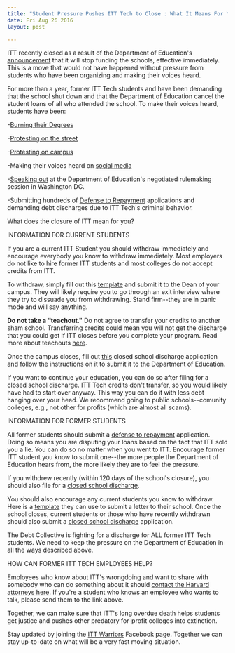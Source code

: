 ```yaml
---
title: "Student Pressure Pushes ITT Tech to Close : What It Means For You"
date: Fri Aug 26 2016
layout: post

---
```


ITT recently closed as a result of the Department of Education's [announcement](http://www.insidehighered.com/news/2016/08/26/education-department-bars-itt-tech-enrolling-new-students-federal-aid) that it will stop funding the schools, effective immediately. This is a move that would not have happened without pressure from students who have been organizing and making their voices heard. 

For more than a year, former ITT Tech students and have been demanding that the school shut down and that the Department of Education cancel the student loans of all who attended the school.  To make their voices heard, students have been:

-[Burning their Degrees ](http://www.youtube.com/watch?v=tG545C83bT8)


-[Protesting on the street ](http://blog.debtcollective.org/debt-collective-crashes-financial-aid-industrys-biggest-party/)


-[Protesting on campus](http://blog.debtcollective.org/students-make-their-voices-heard-at-art-institutes-open-house/)



-Making their voices heard on [social media](http://www.facebook.com/groups/ITTTechnicalInstituteLawsuitWarriors/)

-[Speaking out](http://www.youtube.com/watch?v=4vuGH586gws) at the Department of Education's negotiated rulemaking session in Washington DC.

-Submitting hundreds of [Defense to Repayment](http://debtcollective.org/defense-to-repayment) applications and demanding debt discharges due to ITT Tech's criminal behavior. 

What does the closure of ITT mean for you?

INFORMATION FOR CURRENT STUDENTS

If you are a current ITT Student you should withdraw immediately and encourage everybody you know to withdraw immediately. Most employers do not like to hire former ITT students and most colleges do not accept credits from ITT.

To withdraw, simply fill out this [template](http://docs.google.com/document/d/1GwaGHUTbKOZu3xUIVM_bqVY_XQOBZiUJHwjVMbENVSo/edit?ts=57c0a4d7) and submit it to the Dean of your campus. They will likely require you to go through an exit interview where they try to dissuade you from withdrawing. Stand firm--they are in panic mode and will say anything. 

**Do not take a “teachout."** Do not agree to transfer your credits to another sham school. Transferring credits could mean you will not get the discharge that you could get if ITT closes before you complete your program. Read more about teachouts [here](http://blog.debtcollective.org/itttechclosures/). 

Once the campus closes, fill out [this](http://www.ifap.ed.gov/dpcletters/attachments/GEN1418AttachLoanDischargeAppSchoolClosure.pdf) closed school discharge application and follow the instructions on it to submit it to the Department of Education.

If you want to continue your education, you can do so after filing for a closed school discharge. ITT Tech credits don't transfer, so you would likely have had to start over anyway. This way you can do it with less debt hanging over your head. We recommend going to public schools--comunity colleges, e.g., not other for profits (which are almost all scams).

INFORMATION FOR FORMER STUDENTS

All former students should submit a [defense to repayment](http://debtcollective.org/defense-to-repayment) application. Doing so means you are disputing your loans based on the fact that ITT sold you a lie. You can do so no matter when you went to ITT. Encourage former ITT student you know to submit one--the more people the Department of Education hears from, the more likely they are to feel the pressure.

If you withdrew recently (within 120 days of the school's closure), you should also file for a [closed school discharge](http://www.ifap.ed.gov/dpcletters/attachments/GEN1418AttachLoanDischargeAppSchoolClosure.pdf).

You should also encourage any current students you know to withdraw. Here is a [template](http://docs.google.com/document/d/1GwaGHUTbKOZu3xUIVM_bqVY_XQOBZiUJHwjVMbENVSo/edit?ts=57c0a4d7) they can use to submit a letter to their school. Once the school closes, current students or those who have recently withdrawn should also submit a [closed school discharge](http://www.ifap.ed.gov/dpcletters/attachments/GEN1418AttachLoanDischargeAppSchoolClosure.pdf) application. 

The Debt Collective is fighting for a discharge for ALL former ITT Tech students. We need to keep the pressure on the Department of Education in all the ways described above. 

HOW CAN FORMER ITT TECH EMPLOYEES HELP?

Employees who know about ITT's wrongdoing and want to share with somebody who can do something about it should [contact the Harvard attorneys here](http://www.inside4profit.org/). If you're a student who knows an employee who wants to talk, please send them to the link above. 

Together, we can make sure that ITT's long overdue death helps students get justice and pushes other predatory for-profit colleges into extinction.

Stay updated by joining the [ITT Warriors](http://www.facebook.com/groups/ITTTechnicalInstituteLawsuitWarriors/) Facebook page. Together we can stay up-to-date on what will be a very fast moving situation.